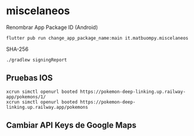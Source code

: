 # miscelaneos

Renombrar App Package ID (Android)

```
flutter pub run change_app_package_name:main it.matbuompy.miscelaneos
```

SHA-256
```
./gradlew signingReport
```

## Pruebas IOS
```
xcrun simctl openurl booted https://pokemon-deep-linking.up.railway-app/pokemons/1/
xcrun simctl openurl booted https://pokemon-deep-linking.up.railway.app/pokemons
```

## Cambiar API Keys de Google Maps